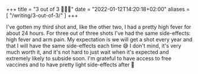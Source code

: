 +++
title = "3 out of 3 💉💉💉"
date = "2022-01-12T14:20:18+02:00"
aliases = [
  "/writing/3-out-of-3/"
]
+++

I've gotten my third shot and, like the other two, I had a pretty high fever for about 24 hours. For three out of three shots I've had the same side-effects: high fever and arm pain. My expectation is we will get a shot every year and that I will have the same side-effects each time 😅 I don't mind, it's very much worth it, and it's not hard to just wait when it's expected and extremely likely to subside soon. I'm grateful to have access to free vaccines and to have pretty light side-effects after 💪